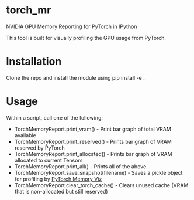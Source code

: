 # torch\_mr
NVIDIA GPU Memory Reporting for PyTorch in IPython

This tool is built for visually profiling the GPU usage from PyTorch.

[](images/VRAM_monitoring.png)

# Installation
Clone the repo and install the module using pip install -e .

# Usage
Within a script, call one of the following:
- TorchMemoryReport.print\_vram() - Print bar graph of total VRAM available
- TorchMemoryReport.print\_reserved() - Prints bar graph of VRAM reserved by PyTorch
- TorchMemoryReport.print\_allocated() - Prints bar graph of VRAM allocated to current Tensors
- TorchMemoryReport.print\_all() - Prints all of the above.
- TorchMemoryReport.save\_snapshot(filename) - Saves a pickle object for profiling by [PyTorch Memory Viz](https://pytorch.org/memory\_viz)
- TorchMemoryReport.clear\_torch\_cache() - Clears unused cache (VRAM that is non-allocated but still reserved)
